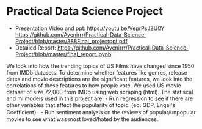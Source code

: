 # Practical Data Science Project
 - Presentation Video and ppt: https://youtu.be/VeprPsJZU0Y https://github.com/Avenirrr/Practical-Data-Science-Project/blob/master/388Final_projectppt.pdf
 - Detailed Report: https://github.com/Avenirrr/Practical-Data-Science-Project/blob/master/final_report.ipynb

We look into how the trending topics of US Films have changed since 1950 from IMDb datasets. 
To determine whether features like genres, release dates and movie descriptions are the significant features, we look into the correlations of these features to how people vote.
We used US movie dataset of size 72,000 from IMDb using web scraping (html).
The statiscal and ml models used in this project are:
    - Run regression to see if there are other variables that affect the popularity of topic. (eg. GDP, Engel's Coefficient）
    - Run sentiment analysis on the reviews of popular/unpopular movies to see what was most loved/hated by the audiences. 
